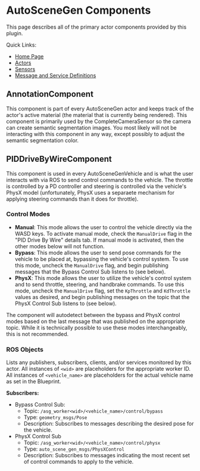 # AutoSceneGen Components

This page describes all of the primary actor components provided by this plugin.

Quick Links:
- [Home Page](https://github.com/tsender/AutomaticSceneGeneration)
- [Actors](actors.md)
- [Sensors](sensors.md)
- [Message and Service Definitions](https://github.com/tsender/auto_scene_gen/blob/main/documentation/msg_and_srv_reference.md)


## AnnotationComponent

This component is part of every AutoSceneGen actor and keeps track of the actor's active material (the material that is currently being rendered). This component is primarily used by the CompleteCameraSensor so the camera can create semantic segmentation images. You most likely will not be interacting with this component in any way, except possibly to adjust the semantic segmentation color.

## PIDDriveByWireComponent

This component is used in every AutoSceneGenVehicle and is what the user interacts with via ROS to send control commands to the vehicle. The throttle is controlled by a PD controller and steering is controlled via the vehicle's PhysX model (unfortunately, PhysX uses a separaete mechanism for applying steering commands than it does for throttle).

### Control Modes

- **Manual**: This mode allows the user to control the vehicle directly via the WASD keys. To activate manual mode, check the `ManualDrive` flag in the "PID Drive By Wire" details tab. If manual mode is activated, then the other modes below will not function.
- **Bypass**: This mode allows the user to send pose commands for the vehicle to be placed at, bypassing the vehicle's control system. To use this mode, uncheck the `ManualDrive` flag, and begin publishing messages that the Bypass Control Sub listens to (see below).
- **PhysX**: This mode allows the user to utilize the vehicle's control system and to send throttle, steering, and handbrake commands. To use this mode, uncheck the `ManualDrive` flag, set the `KpThrottle` and `KdThrottle` values as desired, and begin publishing messages on the topic that the PhysX Control Sub listens to (see below).

The component will autodetect between the bypass and PhysX control modes based on the last message that was published on the appropriate topic. While it is technically possible to use these modes interchangeably, this is not recommended.

### ROS Objects

Lists any publishers, subscribers, clients, and/or services monitored by this actor. All instances of `<wid>` are placeholders for the appropriate worker ID. All instances of `<vehicle_name>` are placeholders for the actual vehicle name as set in the Blueprint.

**Subscribers:**
- Bypass Control Sub:
  - Topic: `/asg_worker<wid>/<vehicle_name>/control/bypass`
  - Type: `geometry_msgs/Pose`
  - Description: Subscribes to messages describing the desired pose for the vehicle.
- PhysX Control Sub
  - Topic: `/asg_worker<wid>/<vehicle_name>/control/physx`
  - Type: `auto_scene_gen_msgs/PhysXControl`
  - Description: Subscribes to messages indicating the most recent set of control commands to apply to the vehicle.
